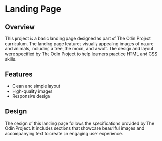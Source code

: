 # Landing Page

## Overview

This project is a basic landing page designed as part of The Odin Project curriculum. The landing page features visually appealing images of nature and animals, including a tree, the moon, and a wolf. The design and layout were specified by The Odin Project to help learners practice HTML and CSS skills.

## Features

- Clean and simple layout
- High-quality images
- Responsive design

## Design

The design of this landing page follows the specifications provided by The Odin Project. It includes sections that showcase beautiful images and accompanying text to create an engaging user experience.
